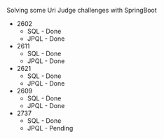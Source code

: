 Solving some Uri Judge challenges with SpringBoot

* 2602
  * SQL - Done
  * JPQL - Done
* 2611
  * SQL - Done
  * JPQL - Done
* 2621
  * SQL - Done
  * JPQL - Done
* 2609
  * SQL - Done
  * JPQL - Done
* 2737
  * SQL - Done
  * JPQL - Pending